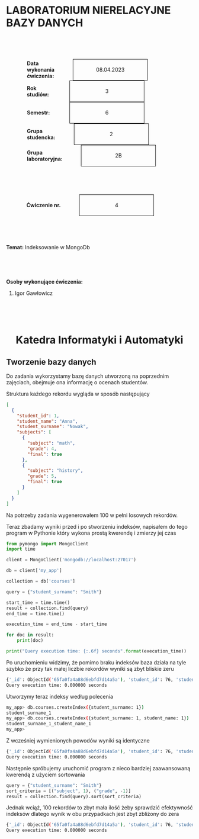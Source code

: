 <style>
h1, h4 {
    border-bottom: 0;
    display:flex;
    flex-direction: column;
    align-items: center;
      }
      
centerer{
    display: grid;
    grid-template-columns: 6fr 1fr 4fr;
    grid-template-rows: 1fr;

}
rectangle{
    border: 1px solid black;
    margin: 0px 50px 0px 50px;
    width: 200px;
    height: 4em;
    display: flex;
    flex-direction: column;
    align-items: center;
    justify-items: center;
}
Ltext{
    margin: auto auto auto 0;
    font-weight: bold;
    margin-left: 4em
}
Rtext{
    margin: auto;
}

row {
    display: flex;
    flex-direction: row;
    align-items: center;
    justify-content: center; 
}
 </style>
<h1>LABORATORIUM NIERELACYJNE BAZY DANYCH</h1>

&nbsp;

&nbsp;

<style>

</style>

<centerer>
    <Ltext>Data wykonania ćwiczenia:</Ltext>
    <div align="center">
        <rectangle>
            <Rtext>08.04.2023</Rtext>
        </rectangle>
    </div>
</centerer>

<centerer>
    <Ltext>Rok studiów:</Ltext>
    <div align="center">
        <rectangle>
            <Rtext>3</Rtext>
        </rectangle>
    </div>
</centerer>

<centerer>
    <Ltext>Semestr:</Ltext>
    <div align="center">
        <rectangle>
            <Rtext>6</Rtext>
        </rectangle>
    </div>
</centerer>

<centerer>
    <Ltext>Grupa studencka:</Ltext>
    <div align="center">
        <rectangle>
            <Rtext>2</Rtext>
        </rectangle>
    </div>
</centerer>

<centerer>
    <Ltext>Grupa laboratoryjna:</Ltext>
    <div align="center">
        <rectangle>
            <Rtext>2B</Rtext>
        </rectangle>
    </div>
</centerer>

&nbsp;

&nbsp;

<row>
    <b>Ćwiczenie nr.</b>
    <rectangle>
        <Rtext>4</Rtext>
    </rectangle>
</row>

&nbsp;

&nbsp;

<b>Temat: </b> Indeksowanie w MongoDb

&nbsp;

&nbsp;

<b>Osoby wykonujące ćwiczenia: </b>

1. Igor Gawłowicz

&nbsp;

&nbsp;

<h1>Katedra Informatyki i Automatyki</h1>

<div style="page-break-after: always;"></div>

## Tworzenie bazy danych

Do zadania wykorzystamy bazę danych utworzoną na poprzednim zajęciach, obejmuje ona informację o ocenach studentów.

Struktura każdego rekordu wygląda w sposób następujący

```json
[
  {
    "student_id": 1,
    "student_name": "Anna",
    "student_surname": "Nowak",
    "subjects": [
      {
        "subject": "math",
        "grade": 4,
        "final": true
      },
      {
        "subject": "history",
        "grade": 5,
        "final": true
      }
    ]
  }
]
```

Na potrzeby zadania wygenerowałem 100 w pełni losowych rekordów.

Teraz zbadamy wyniki przed i po stworzeniu indeksów, napisałem do tego program w Pythonie który wykona prostą kwerendę i zmierzy jej czas

```py
from pymongo import MongoClient
import time

client = MongoClient('mongodb://localhost:27017')

db = client['my_app']

collection = db['courses']

query = {"student_surname": "Smith"}

start_time = time.time()
result = collection.find(query)
end_time = time.time()

execution_time = end_time - start_time

for doc in result:
    print(doc)

print("Query execution time: {:.6f} seconds".format(execution_time))
```

Po uruchomieniu widzimy, że pomimo braku indeksów baza działa na tyle szybko że przy tak małej liczbie rekordów wyniki są zbyt bliskie zeru

```bash
{'_id': ObjectId('65fa0fa4a88d6ebfd7d14a5a'), 'student_id': 76, 'student_name': 'Sherri', 'student_surname': 'Smith', 'subjects': [{'subject': 'Mathematics', 'grade': 2, 'final': False}, {'subject': 'English Language', 'grade': 2, 'final': True}, {'subject': 'History', 'grade': 4, 'final': False}, {'subject': 'Science', 'grade': 5, 'final': False}, {'subject': 'Computer Science', 'grade': 5, 'final': False}, {'subject': 'Physical Education', 'grade': 2, 'final': True}]}
Query execution time: 0.000000 seconds
```

Utworzymy teraz indeksy według polecenia

```bash
my_app> db.courses.createIndex({student_surname: 1})
student_surname_1
my_app> db.courses.createIndex({student_surname: 1, student_name: 1})
student_surname_1_student_name_1
my_app>
```

Z wcześniej wymienionych powodów wyniki są identyczne

```bash
{'_id': ObjectId('65fa0fa4a88d6ebfd7d14a5a'), 'student_id': 76, 'student_name': 'Sherri', 'student_surname': 'Smith', 'subjects': [{'subject': 'Mathematics', 'grade': 2, 'final': False}, {'subject': 'English Language', 'grade': 2, 'final': True}, {'subject': 'History', 'grade': 4, 'final': False}, {'subject': 'Science', 'grade': 5, 'final': False}, {'subject': 'Computer Science', 'grade': 5, 'final': False}, {'subject': 'Physical Education', 'grade': 2, 'final': True}]}
Query execution time: 0.000000 seconds
```

Następnie spróbujemy uruchomić program z nieco bardziej zaawansowaną kwerendą z użyciem sortowania

```py
query = {"student_surname": "Smith"}
sort_criteria = [("subject", 1), ("grade", -1)]
result = collection.find(query).sort(sort_criteria)
```

Jednak wciąż, 100 rekordów to zbyt mała ilość żeby sprawdzić efektywność indeksów dlatego wynik w obu przypadkach jest zbyt zbliżony do zera

```bash
{'_id': ObjectId('65fa0fa4a88d6ebfd7d14a5a'), 'student_id': 76, 'student_name': 'Sherri', 'student_surname': 'Smith', 'subjects': [{'subject': 'Mathematics', 'grade': 2, 'final': False}, {'subject': 'English Language', 'grade': 2, 'final': True}, {'subject': 'History', 'grade': 4, 'final': False}, {'subject': 'Science', 'grade': 5, 'final': False}, {'subject': 'Computer Science', 'grade': 5, 'final': False}, {'subject': 'Physical Education', 'grade': 2, 'final': True}]}
Query execution time: 0.000000 seconds
```
